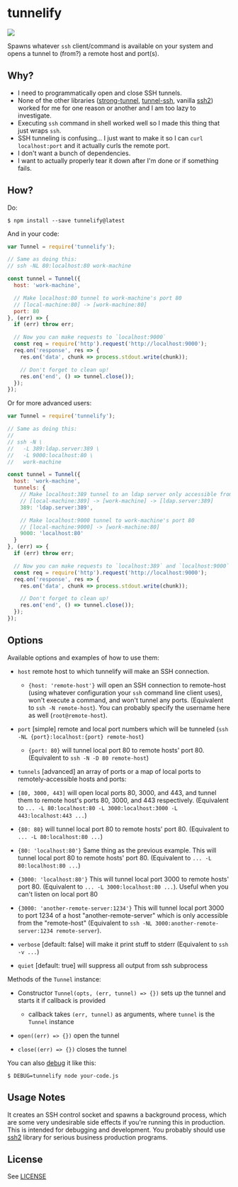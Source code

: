 # tunnelify

![](https://img.shields.io/badge/no-bugs-brightgreen.svg)

Spawns whatever `ssh` client/command is available on your system and opens a tunnel to (from?) a remote host and port(s).

## Why?

 - I need to programmatically open and close SSH tunnels.
 - None of the other libraries ([strong-tunnel](https://www.npmjs.com/package/strong-tunnel), [tunnel-ssh](https://github.com/Finanzchef24-GmbH/tunnel-ssh), vanilla [ssh2](https://github.com/mscdex/ssh2)) worked for me for one reason or another and I am too lazy to investigate.
 - Executing `ssh` command in shell worked well so I made this thing that just wraps `ssh`.
 - SSH tunneling is confusing... I just want to make it so I can `curl localhost:port` and it actually curls the remote port.
 - I don't want a bunch of dependencies.
 - I want to actually properly tear it down after I'm done or if something fails.

## How?

Do:

```
$ npm install --save tunnelify@latest
```

And in your code:

```javascript
var Tunnel = require('tunnelify');

// Same as doing this:
// ssh -NL 80:localhost:80 work-machine

const tunnel = Tunnel({
  host: 'work-machine',

  // Make localhost:80 tunnel to work-machine's port 80
  // [local-machine:80] -> [work-machine:80]
  port: 80
}, (err) => {
  if (err) throw err;

  // Now you can make requests to `localhost:9000`
  const req = require('http').request('http://localhost:9000');
  req.on('response', res => {
    res.on('data', chunk => process.stdout.write(chunk));

    // Don't forget to clean up!
    res.on('end', () => tunnel.close());
  });
});
```

Or for more advanced users:

```javascript
var Tunnel = require('tunnelify');

// Same as doing this:
//
// ssh -N \
//   -L 389:ldap.server:389 \
//   -L 9000:localhost:80 \
//   work-machine

const tunnel = Tunnel({
  host: 'work-machine',
  tunnels: {
    // Make localhost:389 tunnel to an ldap server only accessible from work-machine:
    // [local-machine:389] -> [work-machine] -> [ldap.server:389]
    389: 'ldap.server:389',

    // Make localhost:9000 tunnel to work-machine's port 80
    // [local-machine:9000] -> [work-machine:80]
    9000: 'localhost:80'
  }
}, (err) => {
  if (err) throw err;

  // Now you can make requests to `localhost:389` and `localhost:9000`
  const req = require('http').request('http://localhost:9000');
  req.on('response', res => {
    res.on('data', chunk => process.stdout.write(chunk));

    // Don't forget to clean up!
    res.on('end', () => tunnel.close());
  });
});
```

## Options

Available options and examples of how to use them:

 - `host` remote host to which tunnelify will make an SSH connection.
   - `{host: 'remote-host'}` will open an SSH connection to remote-host (using whatever configuration your `ssh` command line client uses), won't execute a command, and won't tunnel any ports. (Equivalent to `ssh -N remote-host`). You can probably specify the username here as well (`root@remote-host`).

 - `port` [simple] remote and local port numbers which will be tunneled (`ssh -NL {port}:localhost:{port} remote-host`)
   - `{port: 80}` will tunnel local port 80 to remote hosts' port 80. (Equivalent to `ssh -N -D 80 remote-host`)

 - `tunnels` [advanced] an array of ports or a map of local ports to remotely-accessible hosts and ports:
  - `[80, 3000, 443]` will open local ports 80, 3000, and 443, and tunnel them to remote host's ports 80, 3000, and 443 respectively. (Equivalent to `... -L 80:localhost:80 -L 3000:localhost:3000 -L 443:localhost:443 ...`)
  - `{80: 80}` will tunnel local port 80 to remote hosts' port 80. (Equivalent to `... -L 80:localhost:80 ...`)
  - `{80: 'localhost:80'}` Same thing as the previous example. This will tunnel local port 80 to remote hosts' port 80. (Equivalent to `... -L 80:localhost:80 ...`)
  - `{3000: 'localhost:80'}` This will tunnel local port 3000 to remote hosts' port 80. (Equivalent to `... -L 3000:localhost:80 ...`). Useful when you can't listen on local port 80
  - `{3000: 'another-remote-server:1234'}` This will tunnel local port 3000 to port 1234 of a host "another-remote-server" which is only accessible from the "remote-host" (Equivalent to `ssh -NL 3000:another-remote-server:1234 remote-server`).

 - `verbose` [default: false] will make it print stuff to stderr (Equivalent to `ssh -v ...`)
 - `quiet` [default: true] will suppress all output from ssh subprocess

Methods of the `Tunnel` instance:

 - Constructor `Tunnel(opts, (err, tunnel) => {})` sets up the tunnel and starts it if callback is provided
   - callback takes `(err, tunnel)` as arguments, where `tunnel` is the `Tunnel` instance

 - `open((err) => {})` open the tunnel
 - `close((err) => {})` closes the tunnel

You can also [debug](https://github.com/visionmedia/debug) it like this:

```
$ DEBUG=tunnelify node your-code.js
```

## Usage Notes
It creates an SSH control socket and spawns a background process, which are some very undesirable side effects if you're running this in production. This is intended for debugging and development. You probably should use [ssh2](https://github.com/mscdex/ssh2) library for serious business production programs.

## License

See [LICENSE](./LICENSE)


